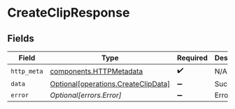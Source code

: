 # CreateClipResponse


## Fields

| Field                                                                            | Type                                                                             | Required                                                                         | Description                                                                      |
| -------------------------------------------------------------------------------- | -------------------------------------------------------------------------------- | -------------------------------------------------------------------------------- | -------------------------------------------------------------------------------- |
| `http_meta`                                                                      | [components.HTTPMetadata](../../models/components/httpmetadata.md)               | :heavy_check_mark:                                                               | N/A                                                                              |
| `data`                                                                           | [Optional[operations.CreateClipData]](../../models/operations/createclipdata.md) | :heavy_minus_sign:                                                               | Success                                                                          |
| `error`                                                                          | *Optional[errors.Error]*                                                         | :heavy_minus_sign:                                                               | Error                                                                            |
